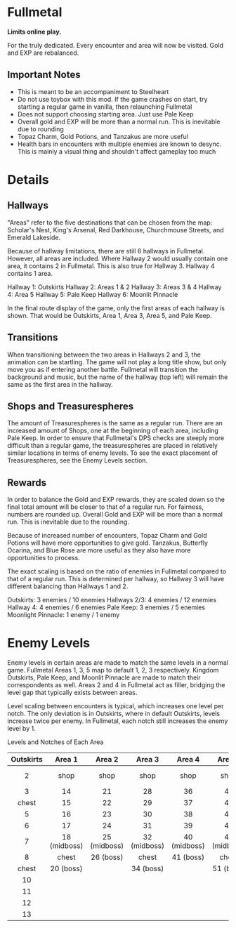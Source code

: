 # Fullmetal

**Limits online play.**

For the truly dedicated.
Every encounter and area will now be visited. Gold and EXP are rebalanced.

## Important Notes
- This is meant to be an accompaniment to Steelheart
- Do not use toybox with this mod. If the game crashes on start, try starting a regular game in vanilla, then relaunching Fullmetal
- Does not support choosing starting area. Just use Pale Keep
- Overall gold and EXP will be more than a normal run. This is inevitable due to rounding
- Topaz Charm, Gold Potions, and Tanzakus are more useful
- Health bars in encounters with multiple enemies are known to desync. This is mainly a visual thing and shouldn't affect gameplay too much

# Details
## Hallways
"Areas" refer to the five destinations that can be chosen from the map: Scholar's Nest, King's Arsenal, Red Darkhouse, Churchmouse Streets, and Emerald Lakeside.

Because of hallway limitations, there are still 6 hallways in Fullmetal. However, all areas are included.
Where Hallway 2 would usually contain one area, it contains 2 in Fullmetal. This is also true for Hallway 3. Hallway 4 contains 1 area.

Hallway 1: Outskirts
Hallway 2: Areas 1 & 2
Hallway 3: Areas 3 & 4
Hallway 4: Area 5
Hallway 5: Pale Keep
Hallway 6: Moonlit Pinnacle

In the final route display of the game, only the first areas of each hallway is shown. That would be Outskirts, Area 1, Area 3, Area 5, and Pale Keep.

## Transitions
When transitioning between the two areas in Hallways 2 and 3, the animation can be startling.
The game will not play a long title show, but only move you as if entering another battle.
Fullmetal will transition the background and music, but the name of the hallway (top left) will remain the same as the first area in the hallway.

## Shops and Treasurespheres
The amount of Treasurespheres is the same as a regular run. There are an increased amount of Shops, one at the beginning of each area, including Pale Keep.
In order to ensure that Fullmetal's DPS checks are steeply more difficult than a regular game, the treasurespheres are placed in relatively similar locations in terms of enemy levels.
To see the exact placement of Treasurespheres, see the Enemy Levels section.

## Rewards
In order to balance the Gold and EXP rewards, they are scaled down so the final total amount will be closer to that of a regular run. For fairness, numbers are rounded up.
Overall Gold and EXP will be more than a normal run. This is inevitable due to the rounding.

Because of increased number of encounters, Topaz Charm and Gold Potions will have more opportunities to give gold.
Tanzakus, Butterfly Ocarina, and Blue Rose are more useful as they also have more opportunities to process.

The exact scaling is based on the ratio of enemies in Fullmetal compared to that of a regular run.
This is determined per hallway, so Hallway 3 will have different balancing than Hallways 1 and 2.

Outskirts: 3 enemies / 10 enemies
Hallways 2/3: 4 enemies / 12 enemies
Hallway 4: 4 enemies / 6 enemies
Pale Keep: 3 enemies / 5 enemies
Moonlight Pinnacle: 1 enemy / 1 enemy

# Enemy Levels
Enemy levels in certain areas are made to match the same levels in a normal game.
Fullmetal Areas 1, 3, 5 map to default 1, 2, 3 respectively.
Kingdom Outskirts, Pale Keep, and Moonlit Pinnacle are made to match their correspondents as well.
Areas 2 and 4 in Fullmetal act as filler, bridging the level gap that typically exists between areas.

Level scaling between encounters is typical, which increases one level per notch.
The only deviation is in Outskirts, where in default Outskirts, levels increase twice per enemy.
In Fullmetal, each notch still increases the enemy level by 1.

Levels and Notches of Each Area

| Outskirts | Area 1       | Area 2       | Area 3       | Area 4       | Area 5       | Keep  | Pinnacle  |
|:---------:|:------------:|:------------:|:------------:|:------------:|:------------:|:-----:|:---------:|
| 2         | shop         | shop         | shop         | shop         | shop         | shop  | 68 (boss) |
| 3         | 14           | 21           | 28           | 36           | 45           | 63    |           |
| chest     | 15           | 22           | 29           | 37           | 46           | 64    |           |
| 5         | 16           | 23           | 30           | 38           | 47           | 65    |           |
| 6         | 17           | 24           | 31           | 39           | 48           | 66    |           |
| 7         | 18 (midboss) | 25 (midboss) | 32 (midboss) | 40 (midboss) | 49 (midboss) | 67    |           |
| 8         | chest        | 26 (boss)    | chest        | 41 (boss)    | chest        | chest |           |
| chest     | 20 (boss)    |              | 34 (boss)    |              | 51 (boss)    |       |           |
| 10        |              |              |              |              |              |       |           |
| 11        |              |              |              |              |              |       |           |
| 12        |              |              |              |              |              |       |           |
| 13        |              |              |              |              |              |       |           |
